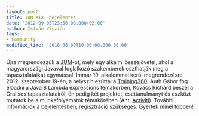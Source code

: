 ```yaml
---
layout: post
title: JUM XIX. bejelentés
date: '2012-09-05T23:56:00.000+02:00'
author: István Viczián
tags:
- Community
modified_time: '2018-06-09T10:00:00.000-08:00'
---
```


Újra megrendezzük a [JUM](http://wiki.javaforum.hu/display/JUM/Home)-ot,
mely egy alkalmi összejövetel, ahol a magyarországi Javaval foglalkozó
szakemberek oszthatják meg a tapasztalataikat egymással. Immár 19.
alkalommal kerül megrendezésre 2012. szeptember 19-én, a helyszín
ezúttal a [Training360](http://www.training360.com/). Auth Gábor fog
előadni a Java 8 Lambda expressions témakörben, Kovács Richárd beszél a
Grailses tapasztalatairól, én pedig két projektet, esettanulmányt és
eszközt mutatok be a munkafolyamatok témakörében (Ant,
[Activiti](http://activiti.org)). További információk a
[bejelentésben](http://wiki.javaforum.hu/pages/viewpage.action?pageId=28442870),
regisztráció szükséges. Gyertek minél többen!
